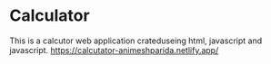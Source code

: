 # Calculator
This is a calcutor web application crateduseing html, javascript and javascript.
https://calcutator-animeshparida.netlify.app/
